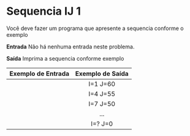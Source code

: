 # Sequencia IJ 1

Você deve fazer um programa que apresente a sequencia conforme o exemplo

**Entrada**
Não há nenhuma entrada neste problema.

**Saída**
Imprima a sequencia conforme exemplo

| Exemplo de Entrada | Exemplo de Saída |
| :----------------: | :--------------: |
|                    |    I=1  J=60     |
|                    |    I=4  J=55     |
|                    |    I=7  J=50     |
|                    |       ...        |
|                    |     I=?  J=0     |